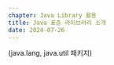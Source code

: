 ```yaml
---
chapter: Java Library 활용
title: Java 표준 라이브러리 소개
date: 2024-07-26
---
```

(java.lang, java.util 패키지)